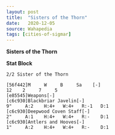 ```yaml
---
layout: post
title:  "Sisters of the Thorn"
date:   2020-12-05
source: Wahapedia
tags: [cities-of-sigmar]
---
```


**Sisters of the Thorn**

**Stat Block**
```
2/2 Sister of the Thorn
```

```
[56f442]M     W     B     Sa    [-]
12    2     7     5     
[e85545]Weapons[-]
[c6c930]Blackbriar Javelin[-]
9"     A:2    H:4+   W:4+   R:-1   D:1   
[c6c930]Deepwood Coven Staff[-]
2"     A:1    H:4+   W:4+   R:-    D:1   
[c6c930]Antlers and Hooves[-]
1"     A:2    H:4+   W:4+   R:-    D:1   
```


